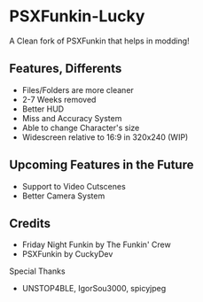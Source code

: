 # PSXFunkin-Lucky
A Clean fork of PSXFunkin that helps in modding!

## Features, Differents

- Files/Folders are more cleaner
- 2-7 Weeks removed
- Better HUD
- Miss and Accuracy System
- Able to change Character's size
- Widescreen relative to 16:9 in 320x240 (WIP)

## Upcoming Features in the Future

- Support to Video Cutscenes
- Better Camera System

## Credits

- Friday Night Funkin by The Funkin' Crew
- PSXFunkin by CuckyDev

Special Thanks
- UNSTOP4BLE, IgorSou3000, spicyjpeg
